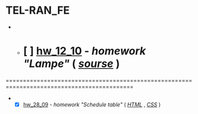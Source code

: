 # TEL-RAN_FE

- - # [ ] [hw_12_10](https://sl101.github.io/TEL-RAN_FE/hw_12_10) - _homework "Lampe"_ ( _[sourse](https://github.com/sl101/TEL-RAN_FE/blob/main/hw_12_10)_ )

===========================================================================================

- - [x] [hw_28_09](https://sl101.github.io/TEL-RAN_FE/hw_28_09) - _homework "Schedule table"_ ( _[HTML](https://github.com/sl101/TEL-RAN_FE/blob/main/hw_28_09/index.html)_ , _[CSS](https://github.com/sl101/TEL-RAN_FE/blob/main/hw_28_09/style/style.css)_ )
